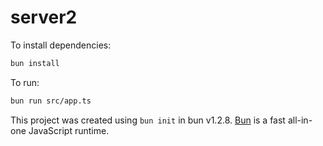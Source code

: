 # server2

To install dependencies:

```bash
bun install
```

To run:

```bash
bun run src/app.ts
```

This project was created using `bun init` in bun v1.2.8. [Bun](https://bun.sh) is a fast all-in-one JavaScript runtime.
